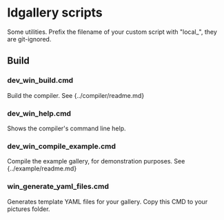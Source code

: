 # ldgallery scripts

Some utilities.
Prefix the filename of your custom script with "local_", they are git-ignored.

## Build

### dev_win_build.cmd

Build the compiler. See {../compiler/readme.md}

### dev_win_help.cmd

Shows the compiler's command line help.

### dev_win_compile_example.cmd

Compile the example gallery, for demonstration purposes. See {../example/readme.md}

### win_generate_yaml_files.cmd

Generates template YAML files for your gallery.
Copy this CMD to your pictures folder.

